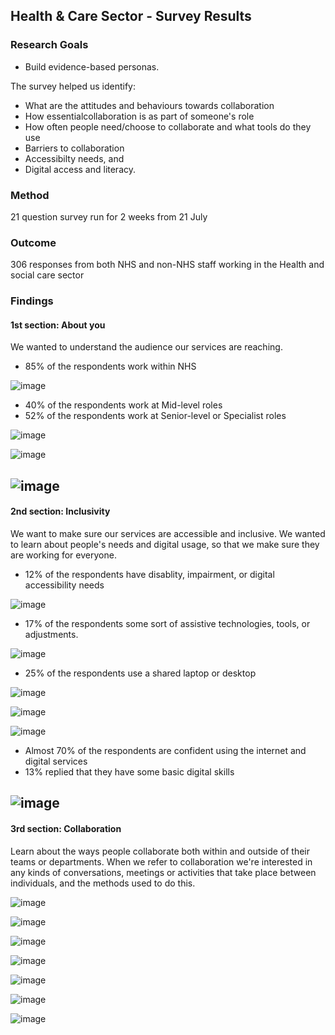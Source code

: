 ## Health & Care Sector - Survey Results

### Research Goals
- Build evidence-based personas.

The survey helped us identify:
- What are the attitudes and behaviours towards collaboration
- How essentialcollaboration is as part of someone's role
- How often people need/choose to collaborate and what tools do they use
- Barriers to collaboration
- Accessibilty needs, and
- Digital access and literacy.

### Method
21 question survey run for 2 weeks from 21 July

### Outcome
306 responses from both NHS and non-NHS staff working in the Health and social care sector

### Findings
#### 1st section: About you
We wanted to understand the audience our services are reaching. 

- 85% of the respondents work within NHS

![image](https://user-images.githubusercontent.com/84839501/141299770-9237f65a-d109-4702-b1cc-68fca1126433.png)

- 40% of the respondents work at Mid-level roles
- 52% of the respondents work at Senior-level or Specialist roles

![image](https://user-images.githubusercontent.com/84839501/141299821-c73c8092-9cee-4cb5-a57e-aa44ebb90d1c.png)

![image](https://user-images.githubusercontent.com/84839501/141299841-97c92bf3-73c9-45c2-866a-6fda841d716f.png)

![image](https://user-images.githubusercontent.com/84839501/141299865-3dc0a1ef-3e1a-4ed5-a2bf-08b5e0af3826.png)
---
#### 2nd section: Inclusivity
We want to make sure our services are accessible and inclusive. We wanted to learn about people's needs and digital usage, so that we make sure they are working for everyone.

- 12% of the respondents have disablity, impairment, or digital accessibility needs

![image](https://user-images.githubusercontent.com/84839501/141299890-4e53a7d8-930f-436e-b744-7ec167d9b452.png)

- 17% of the respondents some sort of assistive technologies, tools, or adjustments.

![image](https://user-images.githubusercontent.com/84839501/141299944-4cf30c66-4153-438c-9b22-9797cb10aad3.png)

- 25% of the respondents use a shared laptop or desktop

![image](https://user-images.githubusercontent.com/84839501/141299982-6af52060-67af-449c-a452-bc086ad5fbf7.png)

![image](https://user-images.githubusercontent.com/84839501/141300007-aa98964a-8c0e-40d2-95a9-4af4c35bd0f7.png)

![image](https://user-images.githubusercontent.com/84839501/141300033-f671a2fc-d411-4788-b57c-8f02d9585061.png)

- Almost 70% of the respondents are confident using the internet and digital services
- 13% replied that they have some basic digital skills

![image](https://user-images.githubusercontent.com/84839501/141300095-6a958cea-8f04-447f-be17-74dfb3ed5864.png)
---
#### 3rd section: Collaboration
Learn about the ways people collaborate both within and outside of their teams or departments. When we refer to collaboration we're interested in any kinds of conversations, meetings or activities that take place between individuals, and the methods used to do this.

![image](https://user-images.githubusercontent.com/84839501/141300133-ae2934dd-9434-41ab-8f9a-102934e6056c.png)

![image](https://user-images.githubusercontent.com/84839501/141300176-515d1509-b8f4-45af-be0c-01fc5873373a.png)

![image](https://user-images.githubusercontent.com/84839501/141300194-8efb06a4-fbd0-4125-80b4-80a7af0124b9.png)

![image](https://user-images.githubusercontent.com/84839501/141300219-0c3d5a54-78b7-4856-b227-fc5b65238e71.png)

![image](https://user-images.githubusercontent.com/84839501/141300245-952d216a-4ec4-4421-bd78-3b08cb0adf98.png)

![image](https://user-images.githubusercontent.com/84839501/141300280-42e103d6-4cf0-400f-bd63-c90bf6322da4.png)

![image](https://user-images.githubusercontent.com/84839501/141300314-11590563-1d9d-4c48-b561-4c5bfa0e34dc.png)


